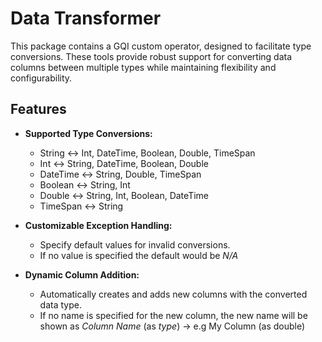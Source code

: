 # Data Transformer

This package contains a GQI custom operator, designed to facilitate type conversions. These tools provide robust support for converting data columns between multiple types while maintaining flexibility and configurability.

## Features

- **Supported Type Conversions:**
  - String ↔ Int, DateTime, Boolean, Double, TimeSpan
  - Int ↔ String, DateTime, Boolean, Double
  - DateTime ↔ String, Double, TimeSpan
  - Boolean ↔ String, Int
  - Double ↔ String, Int, Boolean, DateTime
  - TimeSpan ↔ String

- **Customizable Exception Handling:**
  - Specify default values for invalid conversions.
  - If no value is specified the default would be *N/A*
  
- **Dynamic Column Addition:**
  - Automatically creates and adds new columns with the converted data type.
  - If no name is specified for the new column, the new name will be shown as *Column Name* (as *type*) -> e.g My Column (as double)
